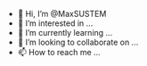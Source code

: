 - 👋 Hi, I’m @MaxSUSTEM
- 👀 I’m interested in ...
- 🌱 I’m currently learning ...
- 💞️ I’m looking to collaborate on ...
- 📫 How to reach me ...

<!---
MaxSUSTEM/MaxSUSTEM is a ✨ special ✨ repository because its `README.md` (this file) appears on your GitHub profile.
You can click the Preview link to take a look at your changes.
--->
